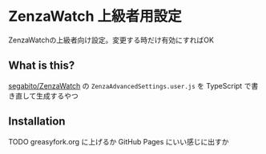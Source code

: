 # ZenzaWatch 上級者用設定
ZenzaWatchの上級者向け設定。変更する時だけ有効にすればOK


## What is this?
[segabito/ZenzaWatch] の `ZenzaAdvancedSettings.user.js` を TypeScript で書き直して生成するやつ


## Installation
TODO
greasyfork.org に上げるか GitHub Pages にいい感じに出すか



[segabito/ZenzaWatch]: https://github.com/segabito/ZenzaWatch

